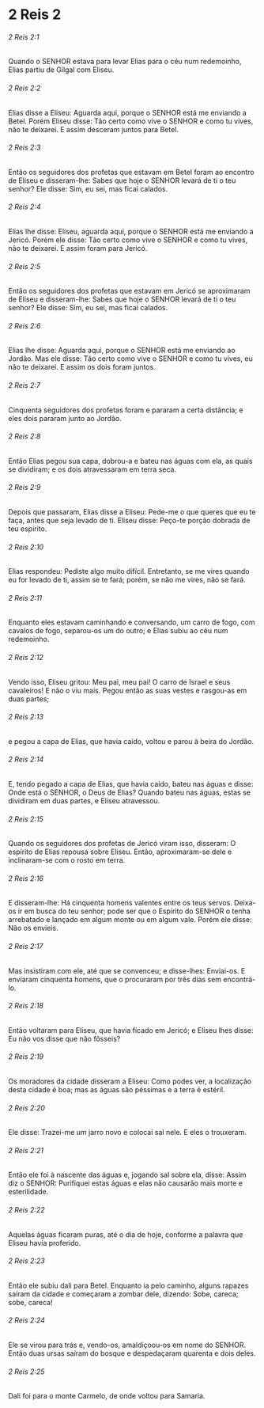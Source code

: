 # 2 Reis 2

###### 2 Reis 2:1

Quando o SENHOR estava para levar Elias para o céu num redemoinho, Elias partiu de Gilgal com Eliseu.

###### 2 Reis 2:2

Elias disse a Eliseu: Aguarda aqui, porque o SENHOR está me enviando a Betel. Porém Eliseu disse: Tão certo como vive o SENHOR e como tu vives, não te deixarei. E assim desceram juntos para Betel.

###### 2 Reis 2:3

Então os seguidores dos profetas que estavam em Betel foram ao encontro de Eliseu e disseram-lhe: Sabes que hoje o SENHOR levará de ti o teu senhor? Ele disse: Sim, eu sei, mas ficai calados.

###### 2 Reis 2:4

Elias lhe disse: Eliseu, aguarda aqui, porque o SENHOR está me enviando a Jericó. Porém ele disse: Tão certo como vive o SENHOR e como tu vives, não te deixarei. E assim foram para Jericó.

###### 2 Reis 2:5

Então os seguidores dos profetas que estavam em Jericó se aproximaram de Eliseu e disseram-lhe: Sabes que hoje o SENHOR levará de ti o teu senhor? Ele disse: Sim, eu sei, mas ficai calados.

###### 2 Reis 2:6

Elias lhe disse: Aguarda aqui, porque o SENHOR está me enviando ao Jordão. Mas ele disse: Tão certo como vive o SENHOR e como tu vives, eu não te deixarei. E assim os dois foram juntos.

###### 2 Reis 2:7

Cinquenta seguidores dos profetas foram e pararam a certa distância; e eles dois pararam junto ao Jordão.

###### 2 Reis 2:8

Então Elias pegou sua capa, dobrou-a e bateu nas águas com ela, as quais se dividiram; e os dois atravessaram em terra seca.

###### 2 Reis 2:9

Depois que passaram, Elias disse a Eliseu: Pede-me o que queres que eu te faça, antes que seja levado de ti. Eliseu disse: Peço-te porção dobrada de teu espírito.

###### 2 Reis 2:10

Elias respondeu: Pediste algo muito difícil. Entretanto, se me vires quando eu for levado de ti, assim se te fará; porém, se não me vires, não se fará.

###### 2 Reis 2:11

Enquanto eles estavam caminhando e conversando, um carro de fogo, com cavalos de fogo, separou-os um do outro; e Elias subiu ao céu num redemoinho.

###### 2 Reis 2:12

Vendo isso, Eliseu gritou: Meu pai, meu pai! O carro de Israel e seus cavaleiros! E não o viu mais. Pegou então as suas vestes e rasgou-as em duas partes;

###### 2 Reis 2:13

e pegou a capa de Elias, que havia caído, voltou e parou à beira do Jordão.

###### 2 Reis 2:14

E, tendo pegado a capa de Elias, que havia caído, bateu nas águas e disse: Onde está o SENHOR, o Deus de Elias? Quando bateu nas águas, estas se dividiram em duas partes, e Eliseu atravessou.

###### 2 Reis 2:15

Quando os seguidores dos profetas de Jericó viram isso, disseram: O espírito de Elias repousa sobre Eliseu. Então, aproximaram-se dele e inclinaram-se com o rosto em terra.

###### 2 Reis 2:16

E disseram-lhe: Há cinquenta homens valentes entre os teus servos. Deixa-os ir em busca do teu senhor; pode ser que o Espírito do SENHOR o tenha arrebatado e lançado em algum monte ou em algum vale. Porém ele disse: Não os envieis.

###### 2 Reis 2:17

Mas insistiram com ele, até que se convenceu; e disse-lhes: Enviai-os. E enviaram cinquenta homens, que o procuraram por três dias sem encontrá-lo.

###### 2 Reis 2:18

Então voltaram para Eliseu, que havia ficado em Jericó; e Eliseu lhes disse: Eu não vos disse que não fôsseis?

###### 2 Reis 2:19

Os moradores da cidade disseram a Eliseu: Como podes ver, a localização desta cidade é boa; mas as águas são péssimas e a terra é estéril.

###### 2 Reis 2:20

Ele disse: Trazei-me um jarro novo e colocai sal nele. E eles o trouxeram.

###### 2 Reis 2:21

Então ele foi à nascente das águas e, jogando sal sobre ela, disse: Assim diz o SENHOR: Purifiquei estas águas e elas não causarão mais morte e esterilidade.

###### 2 Reis 2:22

Aquelas águas ficaram puras, até o dia de hoje, conforme a palavra que Eliseu havia proferido.

###### 2 Reis 2:23

Então ele subiu dali para Betel. Enquanto ia pelo caminho, alguns rapazes saíram da cidade e começaram a zombar dele, dizendo: Sobe, careca; sobe, careca!

###### 2 Reis 2:24

Ele se virou para trás e, vendo-os, amaldiçoou-os em nome do SENHOR. Então duas ursas saíram do bosque e despedaçaram quarenta e dois deles.

###### 2 Reis 2:25

Dali foi para o monte Carmelo, de onde voltou para Samaria.

